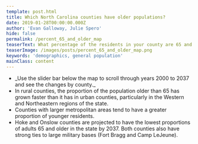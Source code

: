 ```yaml
---
template: post.html
title: Which North Carolina counties have older populations?
date: 2019-01-28T00:00:00.000Z
author: 'Evan Galloway, Julie Spero'
hide: false
permalink: /percent_65_and_older_map
teaserText: What percentage of the residents in your county are 65 and older?
teaserImage: /images/posts/percent_65_and_older_map.png
keywords: 'demographics, general population'
mainClass: content
---
```

<ul>
<li> _Use the slider bar below the map to scroll through years 2000 to 2037 and see the changes by county._

<li>In rural counties, the proportion of the population older than 65 has grown faster than it has in urban counties, particularly in the Western and Northeastern regions of the state.</li>

<li>Counties with larger metropolitan areas tend to have a greater proportion of younger residents.</li>

<li>Hoke and Onslow counties are projected to have the lowest proportions of adults 65 and older in the state by 2037.  Both counties also have strong ties to large military bases (Fort Bragg and Camp LeJeune).</li>
</ul>
<div id='map'></div>
<div id='viewof-year'></div>

<script type=module>

import {Runtime, Inspector} from "https://unpkg.com/@observablehq/runtime@3/dist/runtime.js";
import define from "https://api.observablehq.com/@gallowayevan/percent-65-and-older-north-carolina.js?v=3";
  
  const renders = {
    "viewof year": "#viewof-year",
    "map": "#map",
  };

  for (let i in renders)
    renders[i] = document.querySelector(renders[i]);

const runtime = new Runtime();
const main = runtime.module(define, name => {
if (renders[name]){
      return new Inspector(renders[name]);
    } 
});

</script>


